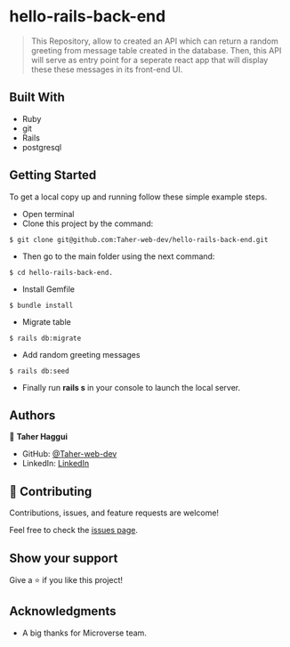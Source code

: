 # hello-rails-back-end

> This Repository, allow to created an API which can return a random greeting from message table created in the database. Then, this API will serve as entry point for a seperate react app that will display these these messages in its front-end UI. 


## Built With
- Ruby
- git
- Rails
- postgresql


## Getting Started

To get a local copy up and running follow these simple example steps.
- Open terminal
- Clone this project by the command: 

```
$ git clone git@github.com:Taher-web-dev/hello-rails-back-end.git
```

- Then go to the main folder using the next command:

```
$ cd hello-rails-back-end.
```
- Install Gemfile 
```
$ bundle install
```
- Migrate table 
```
$ rails db:migrate
```
- Add random greeting messages
```
$ rails db:seed
```
- Finally run <b>rails s</b> in your console to launch the local server.


## Authors

👤 **Taher Haggui**

- GitHub: [@Taher-web-dev](https://github.com/Taher-web-dev)
- LinkedIn: [LinkedIn](https://www.linkedin.com/in/taher-haggui/)



## 🤝 Contributing

Contributions, issues, and feature requests are welcome!

Feel free to check the [issues page](../../issues/).

## Show your support

Give a ⭐️ if you like this project!

## Acknowledgments

- A big thanks for Microverse team.


